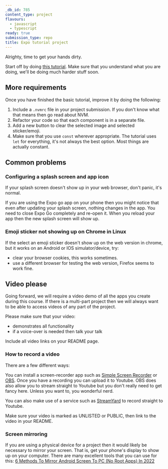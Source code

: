 ```yaml
---
_db_id: 785
content_type: project
flavours:
  - javascript
  - typescript
ready: true
submission_type: repo
title: Expo tutorial project
---
```


Alrighty, time to get your hands dirty.

Start off by doing [this tutorial](https://docs.expo.dev/tutorial/planning/). Make sure that you understand what you are doing, we'll be doing much harder stuff soon.

## More requirements

Once you have finished the basic tutorial, improve it by doing the following:

1. Include a `.nvmrc` file in your project submission. If you don't know what that means then go read about NVM.
2. Refactor your code so that each component is in a separate file.
3. Add a new button to clear the selected image and selected sticker/emoji.
4. Make sure that you use `const` wherever appropriate. The tutorial uses `let` for everything, it's not always the best option. Most things are actually constant.

## Common problems

### Configuring a splash screen and app icon

If your splash screen doesn't show up in your web browser, don't panic, it's normal.

If you are using the Expo go app on your phone then you might notice that even after updating your splash screen, nothing changes in the app. You need to close Expo Go completely and re-open it. When you reload your app then the new splash screen will show up.

### Emoji sticker not showing up on Chrome in Linux

If the select an emoji sticker doesn't show up on the web version in chrome, but it works on an Android or IOS simulator/device, try:

- clear your browser cookies, this works sometimes.
- use a different browser for testing the web version, Firefox seems to work fine.

## Video please

Going forward, we will require a video demo of all the apps you create during this course. If there is a multi-part project then we will always want to be able to access videos of any part of the project.

Please make sure that your video:

- demonstrates all functionality
- if a voice-over is needed then talk your talk

Include all video links on your README page.

### How to record a video

There are a few different ways:

You can install a screen-recorder app such as [Simple Screen Recorder](https://github.com/MaartenBaert/ssr) or [OBS](https://obsproject.com/). Once you have a recording you can upload it to Youtube. OBS does also allow you to stream straight to Youtube but you don't really need to get fancy here. Unless you want to, you wonderful nerd.

You can also make use of a service such as [StreamYard](https://streamyard.com/) to record straight to Youtube.

Make sure your video is marked as UNLISTED or PUBLIC, then link to the video in your README.

### Screen mirroring

If you are using a physical device for a project then it would likely be necessary to mirror your screen. That is, get your phone's display to show up on your computer. There are many excellent tools that you can use for this: [6 Methods To Mirror Android Screen To PC (No Root Apps) In 2022](https://fossbytes.com/android-screen-mirroring-apps-pc/)
